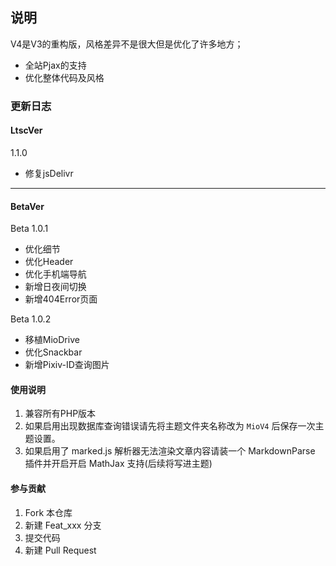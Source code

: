 ## 说明
V4是V3的重构版，风格差异不是很大但是优化了许多地方；
 - 全站Pjax的支持
 - 优化整体代码及风格

### 更新日志
#### LtscVer
1.1.0
- 修复jsDelivr

---
#### BetaVer
Beta 1.0.1
- 优化细节
- 优化Header
- 优化手机端导航
- 新增日夜间切换
- 新增404Error页面

Beta 1.0.2
 - 移植MioDrive
 - 优化Snackbar
 - 新增Pixiv-ID查询图片

#### 使用说明
1. 兼容所有PHP版本
2. 如果启用出现数据库查询错误请先将主题文件夹名称改为 <code>MioV4</code> 后保存一次主题设置。
3. 如果启用了 marked.js 解析器无法渲染文章内容请装一个 MarkdownParse 插件并开启开启 MathJax 支持(后续将写进主题)

#### 参与贡献
1.  Fork 本仓库
2.  新建 Feat_xxx 分支
3.  提交代码
4.  新建 Pull Request